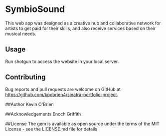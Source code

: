 
# SymbioSound

This web app was designed as a creative hub and collaborative network for artists to get paid for their skills, and also receive services based on their musical needs.


## Usage

Run shotgun to access the website in your local server.


## Contributing

Bug reports and pull requests are welcome on GitHub at https://github.com/kpobrien4/sinatra-portfolio-project.

##Author
Kevin O'Brien

##Acknowledgements
Enoch Griffith

##License
The gem is available as open source under the terms of the MIT License - see the LICENSE.md file for details